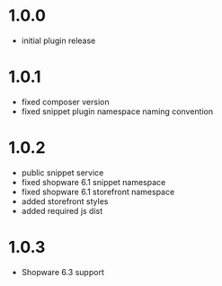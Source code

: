 # 1.0.0
- initial plugin release

# 1.0.1
- fixed composer version
- fixed snippet plugin namespace naming convention

# 1.0.2
- public snippet service
- fixed shopware 6.1 snippet namespace
- fixed shopware 6.1 storefront namespace
- added storefront styles
- added required js dist

# 1.0.3
- Shopware 6.3 support